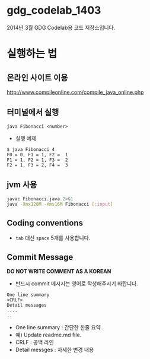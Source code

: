 gdg_codelab_1403
================

2014년 3월 GDG Codelab용 코드 저장소입니다.

# 실행하는 법
## 온라인 사이트 이용
http://www.compileonline.com/compile_java_online.php

## 터미널에서 실행
``` java Fibonacci <number> ```

* 실행 예제
```
$ java Fibonacci 4
F0 = 0, F1 = 1, F2 =  1
F1 = 1, F2 = 1, F3 =  2
F2 = 1, F3 = 2, F4 =  3
```

## jvm 사용
```sh
javac Fibonacci.java 2>&1
java -Xmx128M -Xms16M Fibonacci [:input]
```

## Coding conventions
* `tab` 대신 `space` 5개를 사용합니다.

## Commit Message
**DO NOT WRITE COMMENT AS A KOREAN**
- 반드시 commit 메시지는 영어로 작성해주시기 바랍니다.
```
One line summary
<CRLF>
Detail messages
....
..
````

* One line summary : 간단한 한줄 요약 .
 * 예) Update readme.md file.
* CRLF : 공백 라인
* Detail messges : 자세한 변경 내용
